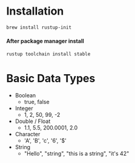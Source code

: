 # Installation

```bash
brew install rustup-init
```

#### After package manager install

```bash
rustup toolchain install stable
```

# Basic Data Types

- Boolean
    - true, false
- Integer
    - 1, 2, 50, 99, -2
- Double / Float
    - 1.1, 5.5, 200.0001, 2.0
- Character
    - 'A', 'B', 'c', '6', '$'
- String
    - "Hello", "string", "this is a string", "it's 42"
